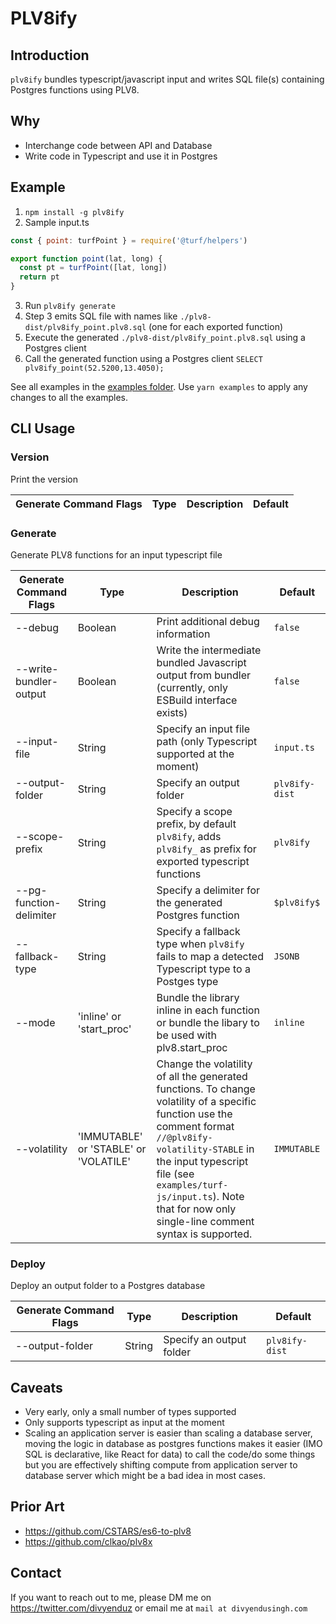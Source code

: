 # PLV8ify

## Introduction

`plv8ify` bundles typescript/javascript input and writes SQL file(s) containing Postgres functions using PLV8.

## Why

- Interchange code between API and Database
- Write code in Typescript and use it in Postgres

## Example

1. `npm install -g plv8ify`
2. Sample input.ts

```js
const { point: turfPoint } = require('@turf/helpers')

export function point(lat, long) {
  const pt = turfPoint([lat, long])
  return pt
}
```

3. Run `plv8ify generate`
4. Step 3 emits SQL file with names like `./plv8-dist/plv8ify_point.plv8.sql` (one for each exported function)
5. Execute the generated `./plv8-dist/plv8ify_point.plv8.sql` using a Postgres client
6. Call the generated function using a Postgres client `SELECT plv8ify_point(52.5200,13.4050);`

See all examples in the [examples folder](/examples). Use `yarn examples` to apply any changes to all the examples.

## CLI Usage

### Version

Print the version

| Generate Command Flags | Type | Description | Default |
| ---------------------- | ---- | ----------- | ------- |

### Generate

Generate PLV8 functions for an input typescript file

| Generate Command Flags  | Type                                  | Description                                                                                                                                                                                                                                                                             | Default        |
| ----------------------- | ------------------------------------- | --------------------------------------------------------------------------------------------------------------------------------------------------------------------------------------------------------------------------------------------------------------------------------------- | -------------- |
| --debug                 | Boolean                               | Print additional debug information                                                                                                                                                                                                                                                      | `false`        |
| --write-bundler-output  | Boolean                               | Write the intermediate bundled Javascript output from bundler (currently, only ESBuild interface exists)                                                                                                                                                                                | `false`        |
| --input-file            | String                                | Specify an input file path (only Typescript supported at the moment)                                                                                                                                                                                                                    | `input.ts`     |
| --output-folder         | String                                | Specify an output folder                                                                                                                                                                                                                                                                | `plv8ify-dist` |
| --scope-prefix          | String                                | Specify a scope prefix, by default `plv8ify`, adds `plv8ify_` as prefix for exported typescript functions                                                                                                                                                                               | `plv8ify`      |
| --pg-function-delimiter | String                                | Specify a delimiter for the generated Postgres function                                                                                                                                                                                                                                 | `$plv8ify$`    |
| --fallback-type         | String                                | Specify a fallback type when `plv8ify` fails to map a detected Typescript type to a Postges type                                                                                                                                                                                        | `JSONB`        |
| --mode                  | 'inline' or 'start_proc'              | Bundle the library inline in each function or bundle the libary to be used with plv8.start_proc                                                                                                                                                                                         | `inline`       |
| --volatility            | 'IMMUTABLE' or 'STABLE' or 'VOLATILE' | Change the volatility of all the generated functions. To change volatility of a specific function use the comment format `//@plv8ify-volatility-STABLE` in the input typescript file (see `examples/turf-js/input.ts`). Note that for now only single-line comment syntax is supported. | `IMMUTABLE`    |

### Deploy

Deploy an output folder to a Postgres database

| Generate Command Flags | Type   | Description              | Default        |
| ---------------------- | ------ | ------------------------ | -------------- |
| --output-folder        | String | Specify an output folder | `plv8ify-dist` |

## Caveats

- Very early, only a small number of types supported
- Only supports typescript as input at the moment
- Scaling an application server is easier than scaling a database server, moving the logic in database as postgres functions makes it easier (IMO SQL is declarative, like React for data) to call the code/do some things but you are effectively shifting compute from application server to database server which might be a bad idea in most cases.

## Prior Art

- https://github.com/CSTARS/es6-to-plv8
- https://github.com/clkao/plv8x

## Contact

If you want to reach out to me, please DM me on https://twitter.com/divyenduz or email me at `mail at divyendusingh.com`
